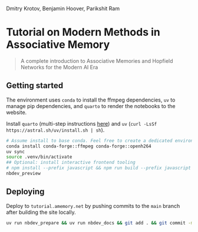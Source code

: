 Dmitry Krotov, Benjamin Hoover, Parikshit Ram

# Tutorial on Modern Methods in Associative Memory

> A complete introduction to Associative Memories and Hopfield Networks
> for the Modern AI Era

## Getting started

The environment uses `conda` to install the ffmpeg dependencies, `uv` to
manage pip dependencies, and `quarto` to render the notebooks to the
website.

Install `quarto` (multi-step instructions
[here](https://docs.posit.co/resources/install-quarto.html)) and `uv`
(`curl -LsSf https://astral.sh/uv/install.sh | sh`).

<!-- If you want to develop the interactive frontend, also install `nodejs` and `npm`. -->

``` sh
# Assume install to base conda. Feel free to create a dedicated environment.
conda install conda-forge::ffmpeg conda-forge::openh264 
uv sync
source .venv/bin/activate
## Optional: install interactive frontend tooling
# npm install --prefix javascript && npm run build --prefix javascript 
nbdev_preview
```

## Deploying

Deploy to `tutorial.amemory.net` by pushing commits to the `main` branch
after building the site locally.

``` sh
uv run nbdev_prepare && uv run nbdev_docs && git add . && git commit -m "Update site" && git push
```

<!-- WARNING: THIS FILE WAS AUTOGENERATED! DO NOT EDIT! -->
